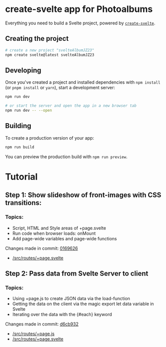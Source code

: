 # create-svelte app for Photoalbums

Everything you need to build a Svelte project, powered by [`create-svelte`](https://github.com/sveltejs/kit/tree/master/packages/create-svelte).

## Creating the project

```bash
# create a new project "svelteAlbumJZ23"
npm create svelte@latest svelteAlbumJZ23
```

## Developing

Once you've created a project and installed dependencies with `npm install` (or `pnpm install` or `yarn`), start a development server:

```bash
npm run dev

# or start the server and open the app in a new browser tab
npm run dev -- --open
```

## Building

To create a production version of your app:

```bash
npm run build
```

You can preview the production build with `npm run preview`.

# Tutorial

## Step 1: Show slideshow of front-images with CSS transitions: 

### Topics:

- Script, HTML and Style areas of +page.svelte
- Run code when browser loads: onMount
- Add page-wide variables and page-wide functions

Changes made in commit: [0169626](https://github.com/joachimhs/svelteAlbumJZ23/commit/0169626072b0d148e6dba679ba15c1ad06b5fb9a)

- [/src/routes/+page.svelte](https://github.com/joachimhs/svelteAlbumJZ23/blob/0169626072b0d148e6dba679ba15c1ad06b5fb9a/src/routes/%2Bpage.svelte)


## Step 2: Pass data from Svelte Server to client

### Topics: 

- Using +page.js to create JSON data via the load-function
- Getting the data on the client via the magic export let data variable in Svelte
- Iterating over the data with the {#each} keyword

Changes made in commit: [d6cb932](https://github.com/joachimhs/svelteAlbumJZ23/commit/d6cb932328d0755b2d9574792e81aa7cdff34757)

- [/src/routes/+page.js](https://github.com/joachimhs/svelteAlbumJZ23/blob/d6cb932328d0755b2d9574792e81aa7cdff34757/src/routes/%2Bpage.js)
- [/src/routes/+page.svelte](https://github.com/joachimhs/svelteAlbumJZ23/blob/d6cb932328d0755b2d9574792e81aa7cdff34757/src/routes/%2Bpage.svelte)


